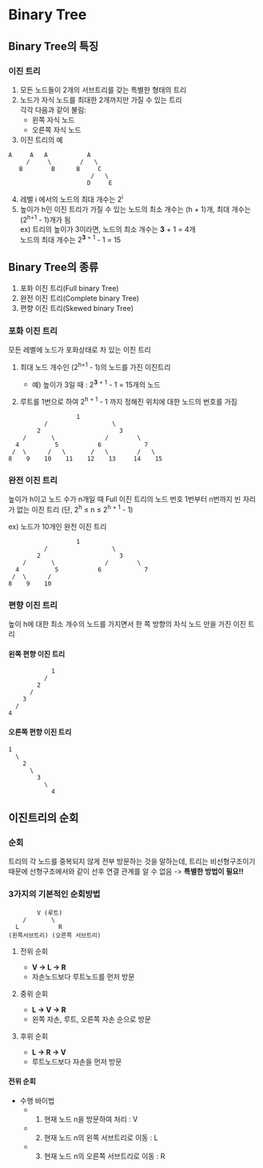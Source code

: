 # Binary Tree

## Binary Tree의 특징

### 이진 트리

1. 모든 노드들이 2개의 서브트리를 갖는 특별한 형태의 트리
2. 노드가 자식 노드를 최대한 2개까지만 가질 수 있는 트리   
   각각 다음과 같이 불림:
    - 왼쪽 자식 노드
    - 오른쪽 자식 노드
3. 이진 트리의 예
```
A     A   A           A
     /     \        /   \
   B        B      B     C
                       /   \
                      D     E

```
4. 레벨 i 에서의 노드의 최대 개수는 2<sup>i</sup>
5. 높이가 h인 이진 트리가 가질 수 있는 노드의 최소 개수는 (h + 1)개, 최대 개수는 (2<sup>h+1</sup> - 1)개가 됨   
    ex) 트리의 높이가 3이라면, 노드의 최소 개수는 **3** + 1 = 4개     
        노드의 최대 개수는 2<sup>**3** + 1</sup> - 1 = 15

## Binary Tree의 종류

1. 포화 이진 트리(Full binary Tree)
2. 완전 이진 트리(Complete binary Tree)
3. 편향 이진 트리(Skewed binary Tree)

### 포화 이진 트리

모든 레벨에 노드가 포화상태로 차 있는 이진 트리

1) 최대 노드 개수인 (2<sup>h+1</sup> - 1)의 노드를 가진 이진트리
    - 예) 높이가 3일 때 : 2<sup>**3** + 1</sup> - 1 = 15개의 노드

2) 루트를 1번으로 하여 2<sup>h + 1</sup> - 1 까지 정해진 위치에 대한 노드의 번호를 가짐

```
                   1
          /                  \  
        2                      3
    /       \              /        \
  4          5           6            7        
 /  \      /   \       /   \        /   \
8    9    10    11    12    13     14    15
```

### 완전 이진 트리

높이가 h이고 노드 수가 n개일 때 Full 이진 트리의 노드 번호 1번부터 n번까지 빈 자리가 없는 이진 트리
(단, 2<sup>h</sup> ≤ n ≤ 2<sup>h + 1</sup> - 1)

ex) 노드가 10개인 완전 이진 트리
```
                   1
          /                  \  
        2                      3
    /       \              /        \
  4          5           6            7        
 /  \      / 
8    9    10
```

### 편향 이진 트리

높이 h에 대한 최소 개수의 노드를 가지면서 한 쪽 방향의 자식 노드 만을 가진 이진 트리

#### 왼쪽 편향 이진 트리
```
            1
          /
        2
      /
    3
  /
4
```

#### 오른쪽 편향 이진 트리
```
1
  \
    2
      \
        3
          \ 
            4
```

## 이진트리의 순회

### 순회

트리의 각 노드를 중복되지 않게 전부 방문하는 것을 말하는데, 트리는 비선형구조이기 때문에 선형구조에서와 같이 선후 연결 관계를 알 수 없음
-> **특별한 방법이 필요!!**

### 3가지의 기본적인 순회방법
```
        V (루트)
    /       \
  L           R
(왼쪽서브트리) (오른쪽 서브트리)
```

1. 전위 순회

    - **V → L → R**
    - 자손노드보다 루트노드를 먼저 방문

2. 중위 순회

    - **L → V → R**
    - 왼쪽 자손, 루트, 오른쪽 자손 순으로 방문

3. 후위 순회

    - **L → R → V**
    - 루트노드보다 자손을 먼저 방문

#### 전위 순회

- 수행 바이법
  - 1) 현재 노드 n을 방문하여 처리 : V
  - 2) 현재 노드 n의 왼쪽 서브트리로 이동 : L
  - 3) 현재 노드 n의 오른쪽 서브트리로 이동 : R